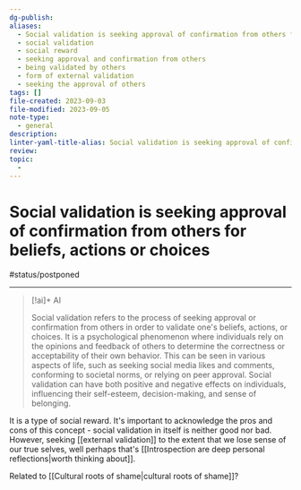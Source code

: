 ```yaml
---
dg-publish: 
aliases:
  - Social validation is seeking approval of confirmation from others for beliefs, actions or choices
  - social validation
  - social reward
  - seeking approval and confirmation from others
  - being validated by others
  - form of external validation
  - seeking the approval of others
tags: []
file-created: 2023-09-03
file-modified: 2023-09-05
note-type:
  - general
description: 
linter-yaml-title-alias: Social validation is seeking approval of confirmation from others for beliefs, actions or choices
review: 
topic:
  -
---
```


# Social validation is seeking approval of confirmation from others for beliefs, actions or choices

#status/postponed

---

> [!ai]+ AI
>
> Social validation refers to the process of seeking approval or confirmation from others in order to validate one's beliefs, actions, or choices. It is a psychological phenomenon where individuals rely on the opinions and feedback of others to determine the correctness or acceptability of their own behavior. This can be seen in various aspects of life, such as seeking social media likes and comments, conforming to societal norms, or relying on peer approval. Social validation can have both positive and negative effects on individuals, influencing their self-esteem, decision-making, and sense of belonging.

It is a type of social reward. It's important to acknowledge the pros and cons of this concept - social validation in itself is neither good nor bad. However, seeking [[external validation]] to the extent that we lose sense of our true selves, well perhaps that's [[Introspection are deep personal reflections|worth thinking about]].

Related to [[Cultural roots of shame|cultural roots of shame]]?
